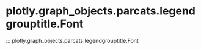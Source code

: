 # plotly.graph_objects.parcats.legendgrouptitle.Font

::: plotly.graph_objects.parcats.legendgrouptitle.Font
